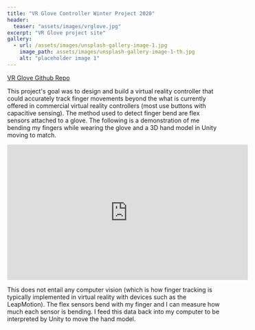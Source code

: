 ```yaml
---
title: "VR Glove Controller Winter Project 2020"
header:
  teaser: "assets/images/vrglove.jpg"
excerpt: "VR Glove project site"
gallery:
  - url: /assets/images/unsplash-gallery-image-1.jpg
    image_path: assets/images/unsplash-gallery-image-1-th.jpg
    alt: "placeholder image 1"
---
```


[VR Glove Github Repo](https://github.com/bespeland/vr-glove)

This project's goal was to design and build a virtual reality controller that could accurately track finger movements beyond the what is currently offered in commercial virtual reality controllers (most use buttons with capacitive sensing).  The method used to detect finger bend are flex sensors attached to a glove.  The following is a demonstration of me bending my fingers while wearing the glove and a 3D hand model in Unity moving to match.  

<iframe width="560" height="315" src="https://www.youtube.com/embed/ef_XSX4a4gE" frameborder="0" allow="accelerometer; autoplay; encrypted-media; gyroscope; picture-in-picture" allowfullscreen></iframe>


This does not entail any computer vision (which is how finger tracking is typically implemented in virtual reality with devices such as the LeapMotion). The flex sensors bend with my finger and I can measure how much each sensor is bending.  I feed this data back into my computer to be interpreted by Unity to move the hand model.  
